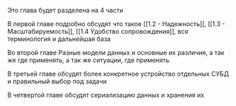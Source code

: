 Это глава будет разделена на 4 части

В первой главе подробно обсудят что такое [[1.2 - Надежность]], [[1.3 - Масштабируемость]], [[1.4 Удобство сопровождения]], вся терминология и дальнейшая база

Во второй главе Разные модели данных и основные их различия, а так же где применять, а так же ситуации, где применять

В третьей главе обсудят более конкретное устройство отдельных СУБД и правильный выбор под задачи

В четвертой главе обсудят сериализацию данных и хранения их